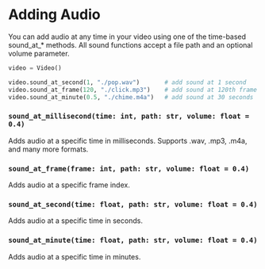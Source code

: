 # Adding Audio

You can add audio at any time in your video using one of the time-based sound_at_* methods. All sound functions accept a file path and an optional volume parameter.

```py title="example"
video = Video()

video.sound_at_second(1, "./pop.wav")       # add sound at 1 second
video.sound_at_frame(120, "./click.mp3")    # add sound at 120th frame
video.sound_at_minute(0.5, "./chime.m4a")   # add sound at 30 seconds
```

### `sound_at_millisecond(time: int, path: str, volume: float = 0.4)`

Adds audio at a specific time in milliseconds.
Supports .wav, .mp3, .m4a, and many more formats.

### `sound_at_frame(frame: int, path: str, volume: float = 0.4)`

Adds audio at a specific frame index.

### `sound_at_second(time: float, path: str, volume: float = 0.4)`

Adds audio at a specific time in seconds.

### `sound_at_minute(time: float, path: str, volume: float = 0.4)`

Adds audio at a specific time in minutes.